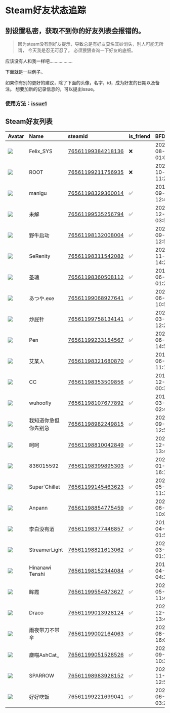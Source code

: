 # Steam好友状态追踪
## 别设置私密，获取不到你的好友列表会报错的。

> 因为steam没有删好友提示，导致总是有好友莫名其妙消失，别人可能无所谓，
> 今天我是忍无可忍了。 必须狠狠查询一下好友的底细。

应该没有人和我一样吧………………

下面就是一些例子。

如果你有别的更好的建议，除了下面的头像，名字，id，成为好友的日期以及备注。 想要加新的记录信息的，可以提出issue。

### 使用方法：[issue1](https://github.com/systemannounce/SteamFriends/issues/1)

## Steam好友列表

| Avatar                                                                            | Name            | steamid                                                                     | is_friend   | BFD                 | Remark   | removed_time        |
|:----------------------------------------------------------------------------------|:----------------|:----------------------------------------------------------------------------|:------------|:--------------------|:---------|:--------------------|
| ![](https://avatars.steamstatic.com/d41abd4be0b3769e1919802da758591a11639b13.jpg) | Felix_SYS       | [76561199384218136](https://steamcommunity.com/profiles/76561199384218136/) | ❌           | 2022-08-14 01:06:38 |          | 2025-03-13 12:41:56 |
| ![](https://avatars.steamstatic.com/ef15d4fa577672454e11c4dc5fbfa9fc71722ede.jpg) | ROOT            | [76561199211756935](https://steamcommunity.com/profiles/76561199211756935/) | ❌           | 2021-10-02 11:23:03 |          | 2025-03-13 12:41:56 |
| ![](https://avatars.steamstatic.com/bd3d10b783c83618e5953685e7539496e76987e1.jpg) | manigu          | [76561198329360014](https://steamcommunity.com/profiles/76561198329360014/) | ✅           | 2017-09-07 12:46:28 |          |                     |
| ![](https://avatars.steamstatic.com/c2c51159307ac0e5c3960f0df31732a07cd85cd0.jpg) | 未解              | [76561199535256794](https://steamcommunity.com/profiles/76561199535256794/) | ✅           | 2024-12-29 03:50:05 |          |                     |
| ![](https://avatars.steamstatic.com/64455b3f80e6419b182bf68c483de214f5f56d75.jpg) | 野牛启动            | [76561198132008004](https://steamcommunity.com/profiles/76561198132008004/) | ✅           | 2023-09-23 12:59:44 |          |                     |
| ![](https://avatars.steamstatic.com/629cc1398cd6511e73c28a3044777c6fc15ed030.jpg) | SeRenity        | [76561198311542082](https://steamcommunity.com/profiles/76561198311542082/) | ✅           | 2021-11-14 14:27:09 |          |                     |
| ![](https://avatars.steamstatic.com/ee74f281a9124a62119755006531ec9ddd71ab9b.jpg) | 圣魂              | [76561198360508112](https://steamcommunity.com/profiles/76561198360508112/) | ✅           | 2019-06-23 01:20:58 |          |                     |
| ![](https://avatars.steamstatic.com/13b853f92056426339667bd6f1cd8d0e46fcf9cc.jpg) | あつや.exe         | [76561199068927641](https://steamcommunity.com/profiles/76561199068927641/) | ✅           | 2023-06-13 10:57:54 |          |                     |
| ![](https://avatars.steamstatic.com/fef49e7fa7e1997310d705b2a6158ff8dc1cdfeb.jpg) | 炒屁针             | [76561199758134141](https://steamcommunity.com/profiles/76561199758134141/) | ✅           | 2025-03-23 12:21:09 |          |                     |
| ![](https://avatars.steamstatic.com/2a6cfd65a9e4fb9fe504bb23327d0656066a0b20.jpg) | Pen             | [76561199233154567](https://steamcommunity.com/profiles/76561199233154567/) | ✅           | 2023-06-06 14:51:36 |          |                     |
| ![](https://avatars.steamstatic.com/f0e93dc435c3f915c7a80eaf575a8832786df21d.jpg) | 艾某人             | [76561198321680870](https://steamcommunity.com/profiles/76561198321680870/) | ✅           | 2017-06-22 11:18:40 |          |                     |
| ![](https://avatars.steamstatic.com/96a43137f281fc5ec62df0e4b8192f947d60ccd3.jpg) | CC              | [76561198353509856](https://steamcommunity.com/profiles/76561198353509856/) | ✅           | 2016-12-26 00:31:20 |          |                     |
| ![](https://avatars.steamstatic.com/9de324b2f3b038205c99f91e5f775e658e9b96b8.jpg) | wuhoofly        | [76561198107677892](https://steamcommunity.com/profiles/76561198107677892/) | ✅           | 2018-03-18 02:41:53 |          |                     |
| ![](https://avatars.steamstatic.com/a627d3c0e9fe310d6ce9538c3594376522acbb00.jpg) | 我知道你急但你先别急      | [76561198982249815](https://steamcommunity.com/profiles/76561198982249815/) | ✅           | 2023-09-23 12:54:24 |          |                     |
| ![](https://avatars.steamstatic.com/6849478d79ae214226b2218b4109ea84602d49ad.jpg) | 呵呵              | [76561198810042849](https://steamcommunity.com/profiles/76561198810042849/) | ✅           | 2021-12-20 13:47:41 |          |                     |
| ![](https://avatars.steamstatic.com/a8c5d92192f114f5ed05a03a86e53facc7d22a27.jpg) | 836015592       | [76561198399895303](https://steamcommunity.com/profiles/76561198399895303/) | ✅           | 2023-01-18 16:19:01 |          |                     |
| ![](https://avatars.steamstatic.com/5f914684af59de0d3a932d4f0df00d1962526b8a.jpg) | Super`Chillet   | [76561199145463623](https://steamcommunity.com/profiles/76561199145463623/) | ✅           | 2024-05-20 11:39:44 |          |                     |
| ![](https://avatars.steamstatic.com/8f6916be3dcc60a0c3e9391276bce389a138b83a.jpg) | Anpann          | [76561198854775459](https://steamcommunity.com/profiles/76561198854775459/) | ✅           | 2022-06-19 10:05:40 |          |                     |
| ![](https://avatars.steamstatic.com/bd4f539b15287badab5670665da4cf8f8b70e0c4.jpg) | 李白没有酒           | [76561198377446857](https://steamcommunity.com/profiles/76561198377446857/) | ✅           | 2017-04-02 01:55:40 |          |                     |
| ![](https://avatars.steamstatic.com/84316176d668ab8be421d232f9073118f1d07713.jpg) | StreamerLight   | [76561198821613062](https://steamcommunity.com/profiles/76561198821613062/) | ✅           | 2025-03-24 01:11:19 |          |                     |
| ![](https://avatars.steamstatic.com/3886538de9cdddb3680921e7f9ab22e9212b5110.jpg) | Hinanawi Tenshi | [76561198152344084](https://steamcommunity.com/profiles/76561198152344084/) | ✅           | 2017-04-10 04:30:12 |          |                     |
| ![](https://avatars.steamstatic.com/4b8fd27c1f0169544f3cafb5124a5fb7ac68c855.jpg) | 眸霞              | [76561199554873627](https://steamcommunity.com/profiles/76561199554873627/) | ✅           | 2024-05-20 11:47:29 |          |                     |
| ![](https://avatars.steamstatic.com/5454c8490bf3a6d9352fe40d5445db9fc0f0dbb9.jpg) | Draco           | [76561199013928124](https://steamcommunity.com/profiles/76561199013928124/) | ✅           | 2021-12-20 13:47:08 |          |                     |
| ![](https://avatars.steamstatic.com/c24201a414f8c79db92b85d00c7b0afacf030983.jpg) | 雨夜带刀不带伞         | [76561199002164063](https://steamcommunity.com/profiles/76561199002164063/) | ✅           | 2023-08-06 16:00:24 |          |                     |
| ![](https://avatars.steamstatic.com/d49a15c250fb7e42a1e1a9df3d0ff4d33c6044a5.jpg) | 塵喵AshCat_       | [76561199051528526](https://steamcommunity.com/profiles/76561199051528526/) | ✅           | 2023-09-20 10:32:19 |          |                     |
| ![](https://avatars.steamstatic.com/cfc13c1e2738f2a52bf2592a0be376f8304201c2.jpg) | SPARROW         | [76561198983928152](https://steamcommunity.com/profiles/76561198983928152/) | ✅           | 2022-11-24 12:51:53 |          |                     |
| ![](https://avatars.steamstatic.com/130da39e0e1007b47c844cbc6ccc51782aff4c9c.jpg) | 好好吃饭            | [76561199221699041](https://steamcommunity.com/profiles/76561199221699041/) | ✅           | 2025-06-08 03:25:51 |          |                     |